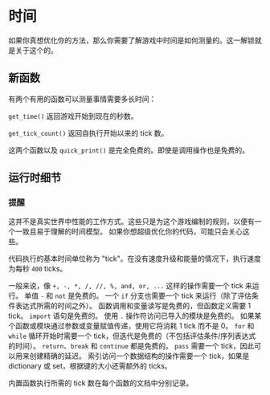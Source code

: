 # 时间
如果你真想优化你的方法，那么你需要了解游戏中时间是如何测量的。这一解锁就是关于这个的。

## 新函数
有两个有用的函数可以测量事情需要多长时间：

`get_time()` 返回游戏开始到现在的秒数。

`get_tick_count()` 返回自执行开始以来的 tick 数。

这两个函数以及 `quick_print()` 是完全免费的。即使是调用操作也是免费的。

## 运行时细节

### 提醒
这并不是真实世界中性能的工作方式。这些只是为这个游戏编制的规则，以便有一个一致且易于理解的时间模型。
如果你想超级优化你的代码，可能只会关心这些。

代码执行的基本时间单位称为 "tick"。在没有速度升级和能量的情况下，执行速度为每秒 `400` ticks。

一般来说，像 `+, -, *, /, //, %, and, or, ...` 这样的操作需要一个 tick 来运行。
单值 `-` 和 `not` 是免费的。
一个 `if` 分支也需要一个 tick 来运行（除了评估条件表达式所需的时间之外）。
函数调用和变量读写是免费的，但函数定义需要 1 tick。
`import` 语句是免费的。
使用 `.` 操作符访问已导入的模块是免费的。
如果某个函数或模块通过参数或变量赋值传递，使用它将消耗 1 tick 而不是 0。
`for` 和 `while` 循环开始时需要一个 tick，但迭代是免费的（不包括评估条件/序列表达式的时间）。
`return`、`break` 和 `continue` 都是免费的。
`pass` 需要一个 tick，因此可以用来创建精确的延迟。
索引访问一个数据结构的操作需要一个 tick，如果是 dictionary 或 set，根据键的大小还需额外的 ticks。

内置函数执行所需的 tick 数在每个函数的文档中分别记录。